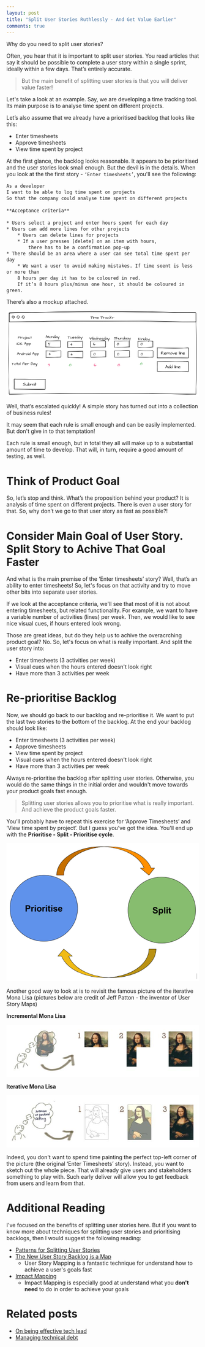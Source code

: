 ```yaml
---
layout: post
title: "Split User Stories Ruthlessly - And Get Value Earlier"
comments: true
---
```


Why do you need to split user stories?

Often, you hear that it is important to split user stories. You read articles that say it should be possible to complete a user story within a single sprint, ideally within a few days. That’s entirely accurate. 

>But the main benefit of splitting user stories is that you will deliver value faster!<!-- more -->

Let's take a look at an example. Say, we are developing a time tracking tool. Its main purpose is to analyse time spent on different projects. 

Let’s also assume that we already have a prioritised backlog that looks like this:

* Enter timesheets
* Approve timesheets
* View time spent by project

At the first glance, the backlog looks reasonable. It appears to be prioritised and the user stories look small enough. But the devil is in the details. When you look at the the first story - `‘Enter timesheets’`, you'll see the following:

	As a developer
	I want to be able to log time spent on projects
	So that the company could analyse time spent on different projects

	**Acceptance criteria**

	* Users select a project and enter hours spent for each day
	* Users can add more lines for other projects
		* Users can delete lines for projects
		* If a user presses [delete] on an item with hours, 
			there has to be a confirmation pop-up
	* There should be an area where a user can see total time spent per day
		* We want a user to avoid making mistakes. If time soent is less or more than 
		8 hours per day it has to be coloured in red. 
		If it’s 8 hours plus/minus one hour, it should be coloured in green.

There’s also a mockup attached.

![Mockup](/images/2017-08-13-split-user-stories/mockup.png)

Well, that’s escalated quickly! A simple story has turned out into a collection of business rules!

It may seem that each rule is small enough and can be easily implemented. But don't give in to that temptation!

Each rule is small enough, but in total they all will make up to a substantial amount of time to develop. That will, in turn, require a good amount of testing, as well.

Think of Product Goal
====

So, let’s stop and think. What’s the proposition behind your product? It is analysis of time spent on different projects. There is even a user story for that. So, why don’t we go to that user story as fast as possible?!

Consider Main Goal of User Story. Split Story to Achive That Goal Faster
====

And what is the main premise of the ‘Enter timesheets’ story? Well, that’s an ability to enter timesheets! So, let's focus on that activity and try to move other bits into separate user stories. 

If we look at the acceptance criteria, we'll see that most of it is not about entering timesheets, but related functionality. For example, we want to have a variable number of activities (lines) per week. Then, we would like to see nice visual cues, if hours entered look wrong.

Those are great ideas, but do they help us to achive the overacrching product goal? No. So, let's focus on what is really important. And split the user story into:

* Enter timesheets (3 activities per week)
* Visual cues when the hours entered doesn't look right
* Have more than 3 activities per week

Re-prioritise Backlog
====

Now, we should go back to our backlog and re-prioritise it. We want to put the last two stories to the bottom of the backlog. At the end your backlog should look like:

* Enter timesheets (3 activities per week)
* Approve timesheets
* View time spent by project
* Visual cues when the hours entered doesn't look right
* Have more than 3 activities per week

Always re-prioritise the backlog after splitting user stories. Otherwise, you would do the same things in the initial order and wouldn't move towards your product goals fast enough.

>Splitting user stories allows you to prioritise what is really important. And achieve the product goals faster. 

You’ll probably have to repeat this exercise for ‘Approve Timesheets’ and ‘View time spent by project’. But I guess you’ve got the idea. You'll end up with the **Prioritise - Split - Prioritise cycle**.

![Prioritise-Split Cycle](/images/2017-08-13-split-user-stories/prioritise-split-cycle.png)

Another good way to look at is to revisit the famous picture of the iterative Mona Lisa (pictures below are credit of Jeff Patton - the inventor of User Story Maps) 

**Incremental Mona Lisa**

![Incremental Mona Lisa](/images/2017-08-13-split-user-stories/incremental-mona-lisa.jpg)

**Iterative Mona Lisa**

![Iterative Mona Lisa](/images/2017-08-13-split-user-stories/iterative-mona-lisa.jpg)

Indeed, you don't want to spend time painting the perfect top-left corner of the picture (the original ‘Enter Timesheets’ story). Instead, you want to sketch out the whole piece. That will already give users and stakeholders something to play with. Such early deliver will allow you to get feedback from users and learn from that.

Additional Reading
====
I've focused on the benefits of splitting user stories here. But if you want to know more about techniques for splitting user stories and prioritising backlogs, then I would suggest the following reading:

* [Patterns for Splitting User Stories](http://agileforall.com/patterns-for-splitting-user-stories/)
* [The New User Story Backlog is a Map](http://jpattonassociates.com/the-new-backlog/)
	* User Story Mapping is a fantastic technique for understand how to achieve a user's goals fast
* [Impact Mapping](https://www.impactmapping.org/delivering.html)
	* Impact Mapping is especially good at understand what you **don't need** to do in order to achieve your goals

# Related posts

* [On being effective tech lead](/post/being-effective-tech-lead/)
* [Managing technical debt](/post/managing-technical-debt/)
